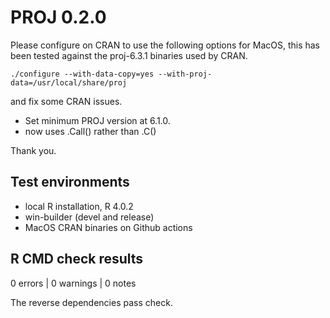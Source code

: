 # PROJ 0.2.0

Please configure on CRAN to use the following options for MacOS, this has been tested against the proj-6.3.1 binaries
used by CRAN. 

```
./configure --with-data-copy=yes --with-proj-data=/usr/local/share/proj
```

and fix some CRAN issues. 

* Set minimum PROJ version at 6.1.0. 
* now uses .Call() rather than .C() 

Thank you. 


## Test environments

* local R installation, R 4.0.2
* win-builder (devel and release)
* MacOS CRAN binaries on Github actions

## R CMD check results

0 errors | 0 warnings | 0 notes

The reverse dependencies pass check. 
